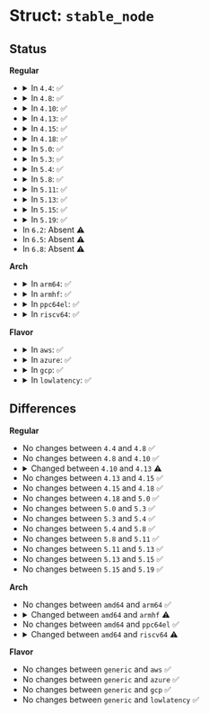 # Struct: <code>stable_node</code>

## Status
<b>Regular</b>
<ul>
<li>
<details>
<summary>In <code>4.4</code>: ✅</summary>

```c
struct stable_node {
    struct rb_node node;
    struct list_head *head;
    struct list_head list;
    struct hlist_head hlist;
    long unsigned int kpfn;
    int nid;
};
```
</details>
</li>
<li>
<details>
<summary>In <code>4.8</code>: ✅</summary>

```c
struct stable_node {
    struct rb_node node;
    struct list_head *head;
    struct list_head list;
    struct hlist_head hlist;
    long unsigned int kpfn;
    int nid;
};
```
</details>
</li>
<li>
<details>
<summary>In <code>4.10</code>: ✅</summary>

```c
struct stable_node {
    struct rb_node node;
    struct list_head *head;
    struct list_head list;
    struct hlist_head hlist;
    long unsigned int kpfn;
    int nid;
};
```
</details>
</li>
<li>
<details>
<summary>In <code>4.13</code>: ✅</summary>

```c
struct stable_node {
    struct rb_node node;
    struct list_head *head;
    struct hlist_node hlist_dup;
    struct list_head list;
    struct hlist_head hlist;
    long unsigned int kpfn;
    long unsigned int chain_prune_time;
    int rmap_hlist_len;
    int nid;
};
```
</details>
</li>
<li>
<details>
<summary>In <code>4.15</code>: ✅</summary>

```c
struct stable_node {
    struct rb_node node;
    struct list_head *head;
    struct hlist_node hlist_dup;
    struct list_head list;
    struct hlist_head hlist;
    long unsigned int kpfn;
    long unsigned int chain_prune_time;
    int rmap_hlist_len;
    int nid;
};
```
</details>
</li>
<li>
<details>
<summary>In <code>4.18</code>: ✅</summary>

```c
struct stable_node {
    struct rb_node node;
    struct list_head *head;
    struct hlist_node hlist_dup;
    struct list_head list;
    struct hlist_head hlist;
    long unsigned int kpfn;
    long unsigned int chain_prune_time;
    int rmap_hlist_len;
    int nid;
};
```
</details>
</li>
<li>
<details>
<summary>In <code>5.0</code>: ✅</summary>

```c
struct stable_node {
    struct rb_node node;
    struct list_head *head;
    struct hlist_node hlist_dup;
    struct list_head list;
    struct hlist_head hlist;
    long unsigned int kpfn;
    long unsigned int chain_prune_time;
    int rmap_hlist_len;
    int nid;
};
```
</details>
</li>
<li>
<details>
<summary>In <code>5.3</code>: ✅</summary>

```c
struct stable_node {
    struct rb_node node;
    struct list_head *head;
    struct hlist_node hlist_dup;
    struct list_head list;
    struct hlist_head hlist;
    long unsigned int kpfn;
    long unsigned int chain_prune_time;
    int rmap_hlist_len;
    int nid;
};
```
</details>
</li>
<li>
<details>
<summary>In <code>5.4</code>: ✅</summary>

```c
struct stable_node {
    struct rb_node node;
    struct list_head *head;
    struct hlist_node hlist_dup;
    struct list_head list;
    struct hlist_head hlist;
    long unsigned int kpfn;
    long unsigned int chain_prune_time;
    int rmap_hlist_len;
    int nid;
};
```
</details>
</li>
<li>
<details>
<summary>In <code>5.8</code>: ✅</summary>

```c
struct stable_node {
    struct rb_node node;
    struct list_head *head;
    struct hlist_node hlist_dup;
    struct list_head list;
    struct hlist_head hlist;
    long unsigned int kpfn;
    long unsigned int chain_prune_time;
    int rmap_hlist_len;
    int nid;
};
```
</details>
</li>
<li>
<details>
<summary>In <code>5.11</code>: ✅</summary>

```c
struct stable_node {
    struct rb_node node;
    struct list_head *head;
    struct hlist_node hlist_dup;
    struct list_head list;
    struct hlist_head hlist;
    long unsigned int kpfn;
    long unsigned int chain_prune_time;
    int rmap_hlist_len;
    int nid;
};
```
</details>
</li>
<li>
<details>
<summary>In <code>5.13</code>: ✅</summary>

```c
struct stable_node {
    struct rb_node node;
    struct list_head *head;
    struct hlist_node hlist_dup;
    struct list_head list;
    struct hlist_head hlist;
    long unsigned int kpfn;
    long unsigned int chain_prune_time;
    int rmap_hlist_len;
    int nid;
};
```
</details>
</li>
<li>
<details>
<summary>In <code>5.15</code>: ✅</summary>

```c
struct stable_node {
    struct rb_node node;
    struct list_head *head;
    struct hlist_node hlist_dup;
    struct list_head list;
    struct hlist_head hlist;
    long unsigned int kpfn;
    long unsigned int chain_prune_time;
    int rmap_hlist_len;
    int nid;
};
```
</details>
</li>
<li>
<details>
<summary>In <code>5.19</code>: ✅</summary>

```c
struct stable_node {
    struct rb_node node;
    struct list_head *head;
    struct hlist_node hlist_dup;
    struct list_head list;
    struct hlist_head hlist;
    long unsigned int kpfn;
    long unsigned int chain_prune_time;
    int rmap_hlist_len;
    int nid;
};
```
</details>
</li>
<li>
In <code>6.2</code>: Absent ⚠️
</li>
<li>
In <code>6.5</code>: Absent ⚠️
</li>
<li>
In <code>6.8</code>: Absent ⚠️
</li>
</ul>
<b>Arch</b>
<ul>
<li>
<details>
<summary>In <code>arm64</code>: ✅</summary>

```c
struct stable_node {
    struct rb_node node;
    struct list_head *head;
    struct hlist_node hlist_dup;
    struct list_head list;
    struct hlist_head hlist;
    long unsigned int kpfn;
    long unsigned int chain_prune_time;
    int rmap_hlist_len;
    int nid;
};
```
</details>
</li>
<li>
<details>
<summary>In <code>armhf</code>: ✅</summary>

```c
struct stable_node {
    struct rb_node node;
    struct list_head *head;
    struct hlist_node hlist_dup;
    struct list_head list;
    struct hlist_head hlist;
    long unsigned int kpfn;
    long unsigned int chain_prune_time;
    int rmap_hlist_len;
};
```
</details>
</li>
<li>
<details>
<summary>In <code>ppc64el</code>: ✅</summary>

```c
struct stable_node {
    struct rb_node node;
    struct list_head *head;
    struct hlist_node hlist_dup;
    struct list_head list;
    struct hlist_head hlist;
    long unsigned int kpfn;
    long unsigned int chain_prune_time;
    int rmap_hlist_len;
    int nid;
};
```
</details>
</li>
<li>
<details>
<summary>In <code>riscv64</code>: ✅</summary>

```c
struct stable_node {
    struct rb_node node;
    struct list_head *head;
    struct hlist_node hlist_dup;
    struct list_head list;
    struct hlist_head hlist;
    long unsigned int kpfn;
    long unsigned int chain_prune_time;
    int rmap_hlist_len;
};
```
</details>
</li>
</ul>
<b>Flavor</b>
<ul>
<li>
<details>
<summary>In <code>aws</code>: ✅</summary>

```c
struct stable_node {
    struct rb_node node;
    struct list_head *head;
    struct hlist_node hlist_dup;
    struct list_head list;
    struct hlist_head hlist;
    long unsigned int kpfn;
    long unsigned int chain_prune_time;
    int rmap_hlist_len;
    int nid;
};
```
</details>
</li>
<li>
<details>
<summary>In <code>azure</code>: ✅</summary>

```c
struct stable_node {
    struct rb_node node;
    struct list_head *head;
    struct hlist_node hlist_dup;
    struct list_head list;
    struct hlist_head hlist;
    long unsigned int kpfn;
    long unsigned int chain_prune_time;
    int rmap_hlist_len;
    int nid;
};
```
</details>
</li>
<li>
<details>
<summary>In <code>gcp</code>: ✅</summary>

```c
struct stable_node {
    struct rb_node node;
    struct list_head *head;
    struct hlist_node hlist_dup;
    struct list_head list;
    struct hlist_head hlist;
    long unsigned int kpfn;
    long unsigned int chain_prune_time;
    int rmap_hlist_len;
    int nid;
};
```
</details>
</li>
<li>
<details>
<summary>In <code>lowlatency</code>: ✅</summary>

```c
struct stable_node {
    struct rb_node node;
    struct list_head *head;
    struct hlist_node hlist_dup;
    struct list_head list;
    struct hlist_head hlist;
    long unsigned int kpfn;
    long unsigned int chain_prune_time;
    int rmap_hlist_len;
    int nid;
};
```
</details>
</li>
</ul>

## Differences
<b>Regular</b>
<ul>
<li>
No changes between <code>4.4</code> and <code>4.8</code> ✅
</li>
<li>
No changes between <code>4.8</code> and <code>4.10</code> ✅
</li>
<li>
<details>
<summary>Changed between <code>4.10</code> and <code>4.13</code> ⚠️</summary>
<ul>
<li>
<b>Field added. </b>
<code>struct hlist_node hlist_dup</code>
</li>
<li>
<b>Field added. </b>
<code>long unsigned int chain_prune_time</code>
</li>
<li>
<b>Field added. </b>
<code>int rmap_hlist_len</code>
</li>
</ul>
</details>
</li>
<li>
No changes between <code>4.13</code> and <code>4.15</code> ✅
</li>
<li>
No changes between <code>4.15</code> and <code>4.18</code> ✅
</li>
<li>
No changes between <code>4.18</code> and <code>5.0</code> ✅
</li>
<li>
No changes between <code>5.0</code> and <code>5.3</code> ✅
</li>
<li>
No changes between <code>5.3</code> and <code>5.4</code> ✅
</li>
<li>
No changes between <code>5.4</code> and <code>5.8</code> ✅
</li>
<li>
No changes between <code>5.8</code> and <code>5.11</code> ✅
</li>
<li>
No changes between <code>5.11</code> and <code>5.13</code> ✅
</li>
<li>
No changes between <code>5.13</code> and <code>5.15</code> ✅
</li>
<li>
No changes between <code>5.15</code> and <code>5.19</code> ✅
</li>
</ul>
<b>Arch</b>
<ul>
<li>
No changes between <code>amd64</code> and <code>arm64</code> ✅
</li>
<li>
<details>
<summary>Changed between <code>amd64</code> and <code>armhf</code> ⚠️</summary>
<ul>
<li>
<b>Field removed. </b>
<code>int nid</code>
</li>
</ul>
</details>
</li>
<li>
No changes between <code>amd64</code> and <code>ppc64el</code> ✅
</li>
<li>
<details>
<summary>Changed between <code>amd64</code> and <code>riscv64</code> ⚠️</summary>
<ul>
<li>
<b>Field removed. </b>
<code>int nid</code>
</li>
</ul>
</details>
</li>
</ul>
<b>Flavor</b>
<ul>
<li>
No changes between <code>generic</code> and <code>aws</code> ✅
</li>
<li>
No changes between <code>generic</code> and <code>azure</code> ✅
</li>
<li>
No changes between <code>generic</code> and <code>gcp</code> ✅
</li>
<li>
No changes between <code>generic</code> and <code>lowlatency</code> ✅
</li>
</ul>
